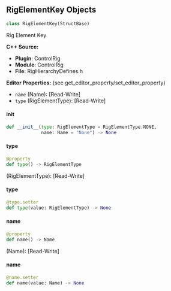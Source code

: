 ## RigElementKey Objects

```python
class RigElementKey(StructBase)
```

Rig Element Key

**C++ Source:**

- **Plugin**: ControlRig
- **Module**: ControlRig
- **File**: RigHierarchyDefines.h

**Editor Properties:** (see get_editor_property/set_editor_property)

- ``name`` (Name):  [Read-Write]
- ``type`` (RigElementType):  [Read-Write]

<a id="unreal.RigElementKey.__init__"></a>

#### __init__

```python
def __init__(type: RigElementType = RigElementType.NONE,
             name: Name = "None") -> None
```

<a id="unreal.RigElementKey.type"></a>

#### type

```python
@property
def type() -> RigElementType
```

(RigElementType):  [Read-Write]

<a id="unreal.RigElementKey.type"></a>

#### type

```python
@type.setter
def type(value: RigElementType) -> None
```

<a id="unreal.RigElementKey.name"></a>

#### name

```python
@property
def name() -> Name
```

(Name):  [Read-Write]

<a id="unreal.RigElementKey.name"></a>

#### name

```python
@name.setter
def name(value: Name) -> None
```

<a id="unreal.RigVMExtendedExecuteContext"></a>